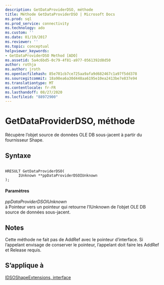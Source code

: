 ```yaml
---
description: GetDataProviderDSO, méthode
title: Méthode GetDataProviderDSO | Microsoft Docs
ms.prod: sql
ms.prod_service: connectivity
ms.technology: ado
ms.custom: ''
ms.date: 01/19/2017
ms.reviewer: ''
ms.topic: conceptual
helpviewer_keywords:
- GetDataProviderDSO Method [ADO]
ms.assetid: 5a4c6bd5-0c79-4f81-a977-0561392d8d50
author: rothja
ms.author: jroth
ms.openlocfilehash: 85e701cb7ce725aa9afa9d682467c1a97f5dd378
ms.sourcegitcommit: 18a98ea6a30d448aa6195e10ea2413be7e837e94
ms.translationtype: MT
ms.contentlocale: fr-FR
ms.lasthandoff: 08/27/2020
ms.locfileid: "88972900"
---
```

# <a name="getdataproviderdso-method"></a>GetDataProviderDSO, méthode
Récupère l’objet source de données OLE DB sous-jacent à partir du fournisseur Shape.  
  
## <a name="syntax"></a>Syntaxe  
  
```  
  
HRESULT GetDataProviderDSO(  
      IUnknown **ppDataProviderDSOIUnknown  
);  
```  
  
#### <a name="parameters"></a>Paramètres  
 *ppDataProviderDSOIUnknown*  
 à  Pointeur vers un pointeur qui retourne l’IUnknown de l’objet OLE DB source de données sous-jacent.  
  
## <a name="remarks"></a>Notes  
 Cette méthode ne fait pas de AddRef avec le pointeur d’interface. Si l’appelant envisage de conserver le pointeur, l’appelant doit faire les AddRef et Release requis.  
  
## <a name="applies-to"></a>S’applique à  
 [IDSOShapeExtensions, interface](./idsoshapeextensions-interface.md)